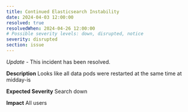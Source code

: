 ```yaml
---
title: Continued Elasticsearch Instability
date: 2024-04-03 12:00:00
resolved: true
resolvedWhen: 2024-04-26 12:00:00
# Possible severity levels: down, disrupted, notice
severity: disrupted
section: issue
---
```


*Update* - This incident has been resolved.

__Description__ Looks like all data pods were restarted at the same time at midday-is

__Expected Severity__ Search down

__Impact__ All users
